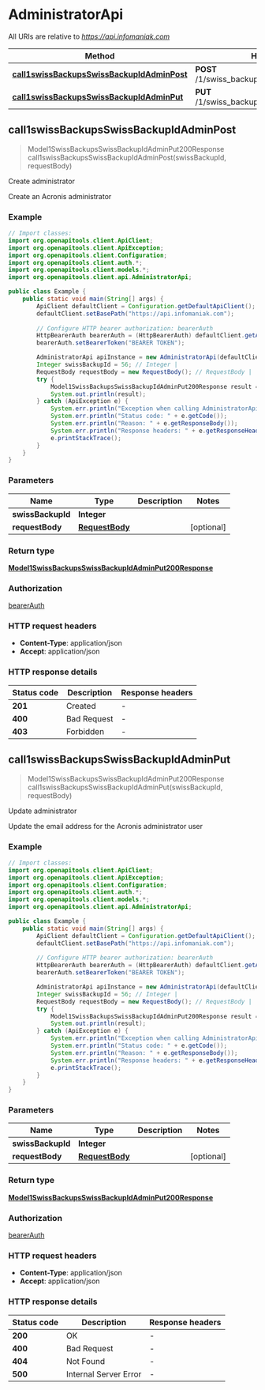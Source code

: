 # AdministratorApi

All URIs are relative to *https://api.infomaniak.com*

| Method | HTTP request | Description |
|------------- | ------------- | -------------|
| [**call1swissBackupsSwissBackupIdAdminPost**](AdministratorApi.md#call1swissBackupsSwissBackupIdAdminPost) | **POST** /1/swiss_backups/{swiss_backup_id}/admin | Create administrator |
| [**call1swissBackupsSwissBackupIdAdminPut**](AdministratorApi.md#call1swissBackupsSwissBackupIdAdminPut) | **PUT** /1/swiss_backups/{swiss_backup_id}/admin | Update administrator |



## call1swissBackupsSwissBackupIdAdminPost

> Model1SwissBackupsSwissBackupIdAdminPut200Response call1swissBackupsSwissBackupIdAdminPost(swissBackupId, requestBody)

Create administrator

Create an Acronis administrator

### Example

```java
// Import classes:
import org.openapitools.client.ApiClient;
import org.openapitools.client.ApiException;
import org.openapitools.client.Configuration;
import org.openapitools.client.auth.*;
import org.openapitools.client.models.*;
import org.openapitools.client.api.AdministratorApi;

public class Example {
    public static void main(String[] args) {
        ApiClient defaultClient = Configuration.getDefaultApiClient();
        defaultClient.setBasePath("https://api.infomaniak.com");
        
        // Configure HTTP bearer authorization: bearerAuth
        HttpBearerAuth bearerAuth = (HttpBearerAuth) defaultClient.getAuthentication("bearerAuth");
        bearerAuth.setBearerToken("BEARER TOKEN");

        AdministratorApi apiInstance = new AdministratorApi(defaultClient);
        Integer swissBackupId = 56; // Integer | 
        RequestBody requestBody = new RequestBody(); // RequestBody | 
        try {
            Model1SwissBackupsSwissBackupIdAdminPut200Response result = apiInstance.call1swissBackupsSwissBackupIdAdminPost(swissBackupId, requestBody);
            System.out.println(result);
        } catch (ApiException e) {
            System.err.println("Exception when calling AdministratorApi#call1swissBackupsSwissBackupIdAdminPost");
            System.err.println("Status code: " + e.getCode());
            System.err.println("Reason: " + e.getResponseBody());
            System.err.println("Response headers: " + e.getResponseHeaders());
            e.printStackTrace();
        }
    }
}
```

### Parameters


| Name | Type | Description  | Notes |
|------------- | ------------- | ------------- | -------------|
| **swissBackupId** | **Integer**|  | |
| **requestBody** | [**RequestBody**](RequestBody.md)|  | [optional] |

### Return type

[**Model1SwissBackupsSwissBackupIdAdminPut200Response**](Model1SwissBackupsSwissBackupIdAdminPut200Response.md)

### Authorization

[bearerAuth](../README.md#bearerAuth)

### HTTP request headers

- **Content-Type**: application/json
- **Accept**: application/json


### HTTP response details
| Status code | Description | Response headers |
|-------------|-------------|------------------|
| **201** | Created |  -  |
| **400** | Bad Request |  -  |
| **403** | Forbidden |  -  |


## call1swissBackupsSwissBackupIdAdminPut

> Model1SwissBackupsSwissBackupIdAdminPut200Response call1swissBackupsSwissBackupIdAdminPut(swissBackupId, requestBody)

Update administrator

Update the email address for the Acronis administrator user

### Example

```java
// Import classes:
import org.openapitools.client.ApiClient;
import org.openapitools.client.ApiException;
import org.openapitools.client.Configuration;
import org.openapitools.client.auth.*;
import org.openapitools.client.models.*;
import org.openapitools.client.api.AdministratorApi;

public class Example {
    public static void main(String[] args) {
        ApiClient defaultClient = Configuration.getDefaultApiClient();
        defaultClient.setBasePath("https://api.infomaniak.com");
        
        // Configure HTTP bearer authorization: bearerAuth
        HttpBearerAuth bearerAuth = (HttpBearerAuth) defaultClient.getAuthentication("bearerAuth");
        bearerAuth.setBearerToken("BEARER TOKEN");

        AdministratorApi apiInstance = new AdministratorApi(defaultClient);
        Integer swissBackupId = 56; // Integer | 
        RequestBody requestBody = new RequestBody(); // RequestBody | 
        try {
            Model1SwissBackupsSwissBackupIdAdminPut200Response result = apiInstance.call1swissBackupsSwissBackupIdAdminPut(swissBackupId, requestBody);
            System.out.println(result);
        } catch (ApiException e) {
            System.err.println("Exception when calling AdministratorApi#call1swissBackupsSwissBackupIdAdminPut");
            System.err.println("Status code: " + e.getCode());
            System.err.println("Reason: " + e.getResponseBody());
            System.err.println("Response headers: " + e.getResponseHeaders());
            e.printStackTrace();
        }
    }
}
```

### Parameters


| Name | Type | Description  | Notes |
|------------- | ------------- | ------------- | -------------|
| **swissBackupId** | **Integer**|  | |
| **requestBody** | [**RequestBody**](RequestBody.md)|  | [optional] |

### Return type

[**Model1SwissBackupsSwissBackupIdAdminPut200Response**](Model1SwissBackupsSwissBackupIdAdminPut200Response.md)

### Authorization

[bearerAuth](../README.md#bearerAuth)

### HTTP request headers

- **Content-Type**: application/json
- **Accept**: application/json


### HTTP response details
| Status code | Description | Response headers |
|-------------|-------------|------------------|
| **200** | OK |  -  |
| **400** | Bad Request |  -  |
| **404** | Not Found |  -  |
| **500** | Internal Server Error |  -  |

